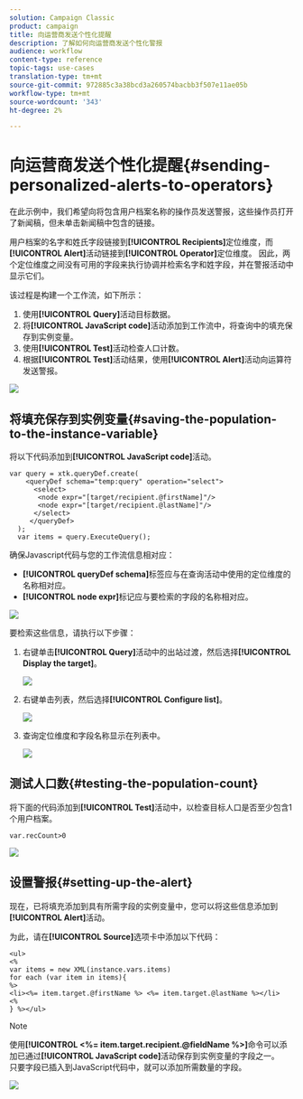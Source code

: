 ```yaml
---
solution: Campaign Classic
product: campaign
title: 向运营商发送个性化提醒
description: 了解如何向运营商发送个性化警报
audience: workflow
content-type: reference
topic-tags: use-cases
translation-type: tm+mt
source-git-commit: 972885c3a38bcd3a260574bacbb3f507e11ae05b
workflow-type: tm+mt
source-wordcount: '343'
ht-degree: 2%

---
```



# 向运营商发送个性化提醒{#sending-personalized-alerts-to-operators}

在此示例中，我们希望向将包含用户档案名称的操作员发送警报，这些操作员打开了新闻稿，但未单击新闻稿中包含的链接。

用户档案的名字和姓氏字段链接到&#x200B;**[!UICONTROL Recipients]**&#x200B;定位维度，而&#x200B;**[!UICONTROL Alert]**&#x200B;活动链接到&#x200B;**[!UICONTROL Operator]**&#x200B;定位维度。 因此，两个定位维度之间没有可用的字段来执行协调并检索名字和姓字段，并在警报活动中显示它们。

该过程是构建一个工作流，如下所示：

1. 使用&#x200B;**[!UICONTROL Query]**&#x200B;活动目标数据。
1. 将&#x200B;**[!UICONTROL JavaScript code]**&#x200B;活动添加到工作流中，将查询中的填充保存到实例变量。
1. 使用&#x200B;**[!UICONTROL Test]**&#x200B;活动检查人口计数。
1. 根据&#x200B;**[!UICONTROL Test]**&#x200B;活动结果，使用&#x200B;**[!UICONTROL Alert]**&#x200B;活动向运算符发送警报。

![](assets/uc_operator_1.png)

## 将填充保存到实例变量{#saving-the-population-to-the-instance-variable}

将以下代码添加到&#x200B;**[!UICONTROL JavaScript code]**&#x200B;活动。

```
var query = xtk.queryDef.create(  
    <queryDef schema="temp:query" operation="select">  
      <select>  
       <node expr="[target/recipient.@firstName]"/>  
       <node expr="[target/recipient.@lastName]"/>  
      </select>  
     </queryDef>  
  );  
  var items = query.ExecuteQuery();
```

确保Javascript代码与您的工作流信息相对应：

* **[!UICONTROL queryDef schema]**&#x200B;标签应与在查询活动中使用的定位维度的名称相对应。
* **[!UICONTROL node expr]**&#x200B;标记应与要检索的字段的名称相对应。

![](assets/uc_operator_3.png)

要检索这些信息，请执行以下步骤：

1. 右键单击&#x200B;**[!UICONTROL Query]**&#x200B;活动中的出站过渡，然后选择&#x200B;**[!UICONTROL Display the target]**。

   ![](assets/uc_operator_4.png)

1. 右键单击列表，然后选择&#x200B;**[!UICONTROL Configure list]**。

   ![](assets/uc_operator_5.png)

1. 查询定位维度和字段名称显示在列表中。

   ![](assets/uc_operator_6.png)

## 测试人口数{#testing-the-population-count}

将下面的代码添加到&#x200B;**[!UICONTROL Test]**&#x200B;活动中，以检查目标人口是否至少包含1个用户档案。

```
var.recCount>0
```

![](assets/uc_operator_7.png)

## 设置警报{#setting-up-the-alert}

现在，已将填充添加到具有所需字段的实例变量中，您可以将这些信息添加到&#x200B;**[!UICONTROL Alert]**&#x200B;活动。

为此，请在&#x200B;**[!UICONTROL Source]**&#x200B;选项卡中添加以下代码：

```
<ul>
<%
var items = new XML(instance.vars.items)
for each (var item in items){
%>
<li><%= item.target.@firstName %> <%= item.target.@lastName %></li>
<%
} %></ul>
```

>[!NOTE]
>
>使用&#x200B;**[!UICONTROL <%= item.target.recipient.@fieldName %>]**&#x200B;命令可以添加已通过&#x200B;**[!UICONTROL JavaScript code]**&#x200B;活动保存到实例变量的字段之一。\
>只要字段已插入到JavaScript代码中，就可以添加所需数量的字段。

![](assets/uc_operator_8.png)

